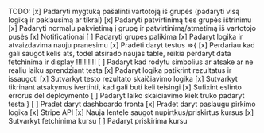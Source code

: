 TODO:
[x] Padaryti mygtuką pašalinti vartotoją iš grupės (padaryti visą logiką ir paklausimą ar tikrai)
[x] Padaryti patvirtinimą ties grupės ištrinimu
[x] Padaryti normalu pakvietimą į grupę ir patvirtinimą/atmetimą iš vartotojo pusės
[x] Notificationai
[ ] Padaryti grupes palikima
[x] Padaryt logika ir atvaizdavima nauju pranesimu
[x] Pradėti daryt testus =>{
[x] Perdariau kad gali saugot kelis ats, todel atsirado naujas table, reikia perdaryt data fetchinima ir display !!!!!!!!!!
[ ] Padaryt kad rodytu simbolius ar atsake ar ne realiu laiku sprendziant testa
[x] Padaryt logika patikrint rezultatus ir issaugoti
[x] Sutvarkyt testo rezultato skaičiavimo logika
[x] Sutvarkyt tikrinant atsakymus ivertinti, kad gali buti keli teisingi
[x] Sufixint eslinto errorus del deploymento
[ ] Padaryt laiko skaiciavimo kiek truko padaryt testa
}
[ ] Pradet daryt dashboardo fronta
[x] Pradet daryt paslaugu pirkimo logika
[x] Stripe API
[x] Nauja lentele saugot nupirtkus/priskirtus kursus
[x] Sutvarkyt fetchinima kursu
[ ] Padaryt priskirima kursu

